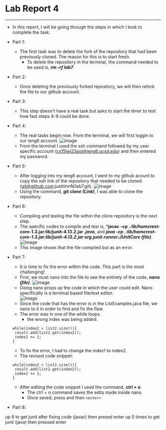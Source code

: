 # Lab Report 4 
--- 
 - In this report, I will be going through the steps in which I took to complete the task. 


 - Part 1: 
    - The first task was to delete the fork of the repository that had been previously cloned. The reason for this is to start fresh. 
       - To delete the repository in the terminal, the command needed to be used is, ***rm -rf lab7***.  
      
 - Part 2: 
    - Once deleting the previously forked repository, we will then refork the file to our github account. 
   
 - Part 3: 
    - This step doesn't have a real task but asks to start the timer to test how fast steps 4-9 could be done. 
 
 - Part 4: 
    - The real tasks begin now. From the terminal, we will first loggin to our ieng6 account.
    ![image](https://user-images.githubusercontent.com/122497278/221461456-148909d2-49d5-4734-a4d1-4672daa96e61.png)
    - From the terminal I used the ssh command followed by my user specific account (cs15lwi23aoi@ieng6.ucsd.edu) and then entered my password. 

 - Part 5: 
    - After logging into my ieng6 account, I went to my github acount to copy the ssh link of the repository that needed to be cloned. (git@github.com:justiiinnN/lab7.git). 
    ![image](https://user-images.githubusercontent.com/122497278/221472060-5e1d804d-2c8c-4f56-8e95-b6a5f3741870.png)
    - Using the command, ***git clone (Link)***, I was able to clone the repository. 

 - Part 6: 
    - Compiling and testing the file within the clone repository is the next step. 
    - The specific codes to compile and test is, ***javac -cp .:lib/hamcrest-core-1.3.jar:lib/junit-4.13.2.jar *.java***, and ***java -cp .:lib/hamcrest-core-1.3.jar:lib/junit-4.13.2.jar org.junit.runner.JUnitCore (file)***. 
    ![image](https://user-images.githubusercontent.com/122497278/221473382-25929d13-1acd-40e5-a78d-8983e5038b21.png)
    - This image shows that the file compiled but as an error. 
   
 - Part 7: 
    - It is time to fix the error within the code. This part is the most challenging! 
    - First, we must nano into the file to see the entirety of the code, ***nano (file)***. 
    ![image](https://user-images.githubusercontent.com/122497278/221474546-13c4010c-4a0b-4b15-ac90-e77bde7ed49a.png)
    - Doing nano props up the code in which the user could edit. Nano specifically is a terminal based file/text editor.  
    ![image](https://user-images.githubusercontent.com/122497278/221475016-6579e916-5eda-4af0-9ec0-ce604c745bad.png)
    - Since the code that has the error is in the ListExamples.java file, we nano to it in order to find and fix the flaw. 
    - The error was in one of the while loops. 
      - the wrong index was being added. 
    ```
    while(index2 < list2.size()){
     result.add(list2.get(index2)); 
     index1 += 1; 
    } 
    ```  
   - To fix the error, I had to change the index1 to index2. 
   - The revised code snippet: 
   
    ```
    while(index2 < list2.size()){
     result.add(list2.get(index2)); 
     index2 += 1; 
    } 
    ```  
   - After editing the code snippet I used the command, ***ctrl + o***. 
     - The ctrl + o command saves the edits made inside nano.  
     - Once saved, press and then `<enter>`
   
   
   
 - Part 8: 



up 6 to get junit after fixing code (javac) then presed enter
up 5 times to get junit (java) then pressed enter 
